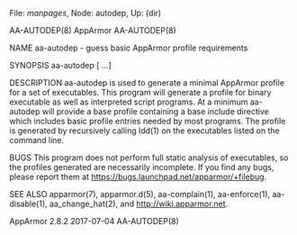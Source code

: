 File: *manpages*,  Node: autodep,  Up: (dir)

AA-AUTODEP(8)                      AppArmor                      AA-AUTODEP(8)



NAME
       aa-autodep - guess basic AppArmor profile requirements

SYNOPSIS
       aa-autodep <executable> [<executable> ...]

DESCRIPTION
       aa-autodep is used to generate a minimal AppArmor profile for a set of
       executables. This program will generate a profile for binary executable
       as well as interpreted script programs. At a minimum aa-autodep will
       provide a base profile containing a base include directive which
       includes basic profile entries needed by most programs.  The profile is
       generated by recursively calling ldd(1) on the executables listed on
       the command line.

BUGS
       This program does not perform full static analysis of executables, so
       the profiles generated are necessarily incomplete. If you find any
       bugs, please report them at
       <https://bugs.launchpad.net/apparmor/+filebug>.

SEE ALSO
       apparmor(7), apparmor.d(5), aa-complain(1), aa-enforce(1),
       aa-disable(1), aa_change_hat(2), and <http://wiki.apparmor.net>.



AppArmor 2.8.2                    2017-07-04                     AA-AUTODEP(8)
